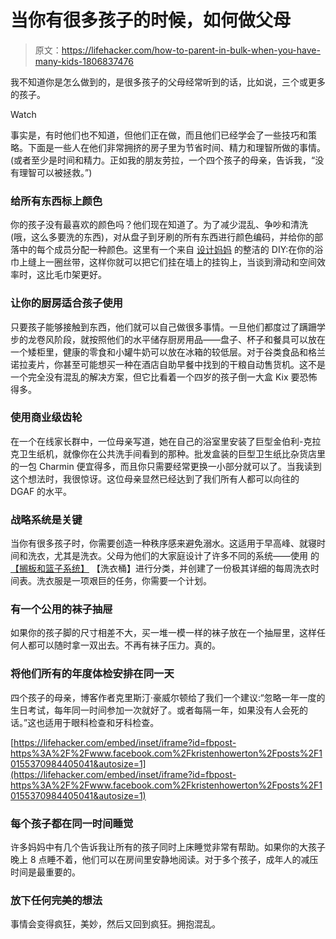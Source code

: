 # 当你有很多孩子的时候，如何做父母

> 原文：<https://lifehacker.com/how-to-parent-in-bulk-when-you-have-many-kids-1806837476>

我不知道你是怎么做到的，是很多孩子的父母经常听到的话，比如说，三个或更多的孩子。

Watch

事实是，有时他们也不知道，但他们正在做，而且他们已经学会了一些技巧和策略。下面是一些人在他们非常拥挤的房子里为节省时间、精力和理智所做的事情。(或者至少是时间和精力。正如我的朋友劳拉，一个四个孩子的母亲，告诉我，“没有理智可以被拯救。”)

### 给所有东西标上颜色

你的孩子没有最喜欢的颜色吗？他们现在知道了。为了减少混乱、争吵和清洗(哦，这么多要洗的东西)，对从盘子到牙刷的所有东西进行颜色编码，并给你的部落中的每个成员分配一种颜色。这里有一个来自 [设计妈妈](https://www.designmom.com/diy-color-coded-towels) 的整洁的 DIY:在你的浴巾上缝上一圈丝带，这样你就可以把它们挂在墙上的挂钩上，当谈到滑动和空间效率时，这比毛巾架更好。

### **让你的厨房适合孩子使用**

只要孩子能够接触到东西，他们就可以自己做很多事情。一旦他们都度过了蹒跚学步的龙卷风阶段，就按照他们的水平储存厨房用品——盘子、杯子和餐具可以放在一个矮柜里，健康的零食和小罐牛奶可以放在冰箱的较低层。对于谷类食品和格兰诺拉麦片，你甚至可能想买一种在酒店自助早餐中找到的干粮自动售货机。这不是一个完全没有混乱的解决方案，但它比看着一个四岁的孩子倒一大盒 Kix 要恐怖得多。

### 使用商业级齿轮

在一个在线家长群中，一位母亲写道，她在自己的浴室里安装了巨型金伯利-克拉克卫生纸机，就像你在公共洗手间看到的那种。批发盒装的巨型卫生纸比杂货店里的一包 Charmin 便宜得多，而且你只需要经常更换一小部分就可以了。当我读到这个想法时，我很惊讶。这位母亲显然已经达到了我们所有人都可以向往的 DGAF 的水平。

### 战略系统是关键

当你有很多孩子时，你需要创造一种秩序感来避免溺水。这适用于早高峰、就寝时间和洗衣，尤其是洗衣。父母为他们的大家庭设计了许多不同的系统——使用  的 [【搁板和篮子系统】](https://www.raisingarrows.net/2010/01/our-shelf-and-basket-laundry-system/) 【洗衣桶】进行分类，并创建了一份极其详细的每周洗衣时间表。洗衣服是一项艰巨的任务，你需要一个计划。

### 有一个公用的袜子抽屉

如果你的孩子脚的尺寸相差不大，买一堆一模一样的袜子放在一个抽屉里，这样任何人都可以随时拿一双出去。不再有袜子压力。真的。

### 将他们所有的年度体检安排在同一天

四个孩子的母亲，博客作者克里斯汀·豪威尔顿给了我们一个建议:“忽略一年一度的生日考试，每年同一时间参加一次就好了。或者每隔一年，如果没有人会死的话。”这也适用于眼科检查和牙科检查。

 [https://lifehacker.com/embed/inset/iframe?id=fbpost-https%3A%2F%2Fwww.facebook.com%2Fkristenhowerton%2Fposts%2F10155370984405041&autosize=1](https://lifehacker.com/embed/inset/iframe?id=fbpost-https%3A%2F%2Fwww.facebook.com%2Fkristenhowerton%2Fposts%2F10155370984405041&autosize=1) 

### 每个孩子都在同一时间睡觉

许多妈妈中有几个告诉我让所有的孩子同时上床睡觉非常有帮助。如果你的大孩子晚上 8 点睡不着，他们可以在房间里安静地阅读。对于多个孩子，成年人的减压时间是最重要的。

### 放下任何完美的想法

事情会变得疯狂，美妙，然后又回到疯狂。拥抱混乱。